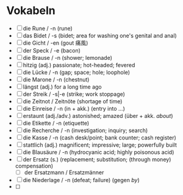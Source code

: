 # Vokabeln

* [ ] die Rune / -n \(rune\)
* [ ] das Bidet / -s \(bidet; area for washing one's genital and anal\)
* [ ] die Gicht / -en \(gout 痛風\)
* [ ] der Speck / -e \(bacon\)
* [ ] die Brause / -n \(shower; lemonade\)
* [ ] hitzig \(adj.\) passionate; hot-headed; fevered
* [ ] die Lücke / -n \(gap; space; hole; loophole\)
* [ ] die Marone / -n \(chestnut\)
* [ ] längst \(adj.\) for a long time ago
* [ ] der Streik / -s\|-e \(strike; work stoppage\)
* [ ] die Zeitnot / Zeitnöte \(shortage of time\)
* [ ] die Einreise / -n \(in + akk.\) \(entry into ...\)
* [ ] erstaunt \(adj./adv.\) astonished; amazed \(über + akk. _about_\)
* [ ] die Etikette / -n \(etiquette\)
* [ ] die Recherche / -n \(investigation; inquiry; search\)
* [ ] die Kasse / -n \(cash desk/point; bank counter; cash register\)
* [ ] stattlich \(adj.\) magnificent; impressive; large; powerfully built
* [ ] die Blausäure / -n \(hydrocyanic acid; highly poisonous acid\)
* [ ] der Ersatz \(s.\) \(replacement; substitution; \(through money\) compensation\)
  * [ ] der Ersatzmann / Ersatzmänner
* [ ] die Niederlage / -n \(defeat; failure\) \(gegen _by_\)
* [ ] 


